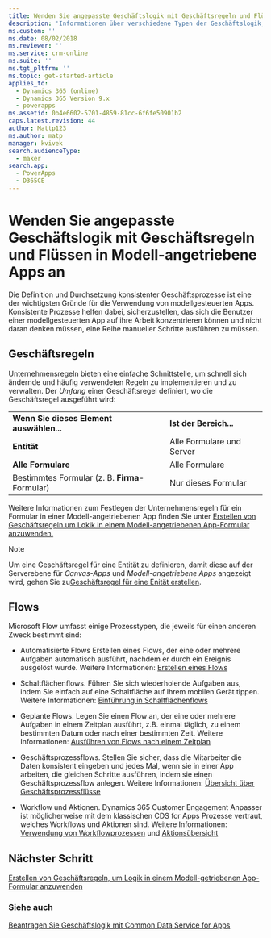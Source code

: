 ```yaml
---
title: Wenden Sie angepasste Geschäftslogik mit Geschäftsregeln und Flüssen in Modell-angetriebene Apps an | MicrosoftDocs
description: 'Informationen über verschiedene Typen der Geschäftslogik, die Sie in Ihrer App verwenden können'
ms.custom: ''
ms.date: 08/02/2018
ms.reviewer: ''
ms.service: crm-online
ms.suite: ''
ms.tgt_pltfrm: ''
ms.topic: get-started-article
applies_to:
  - Dynamics 365 (online)
  - Dynamics 365 Version 9.x
  - powerapps
ms.assetid: 0b4e6602-5701-4859-81cc-6f6fe50901b2
caps.latest.revision: 44
author: Mattp123
ms.author: matp
manager: kvivek
search.audienceType:
  - maker
search.app:
  - PowerApps
  - D365CE
---
```

# <a name="apply-custom-business-logic-with-business-rules-and-flows-in-model-driven-apps"></a>Wenden Sie angepasste Geschäftslogik mit Geschäftsregeln und Flüssen in Modell-angetriebene Apps an

Die Definition und Durchsetzung konsistenter Geschäftsprozesse ist eine der wichtigsten Gründe für die Verwendung von modellgesteuerten Apps. Konsistente Prozesse helfen dabei, sicherzustellen, das sich die Benutzer einer modellgesteuerten App auf ihre Arbeit konzentrieren können und nicht daran denken müssen, eine Reihe manueller Schritte ausführen zu müssen. 

## <a name="business-rules"></a>Geschäftsregeln

Unternehmensregeln bieten eine einfache Schnittstelle, um schnell sich ändernde und häufig verwendeten Regeln zu implementieren und zu verwalten. Der *Umfang* einer Geschäftsregel definiert, wo die Geschäftsregel ausgeführt wird:

|||  
|-|-|  
|**Wenn Sie dieses Element auswählen...**|**Ist der Bereich...**|  
|**Entität**|Alle Formulare und Server|  
|**Alle Formulare**|Alle Formulare|  
|Bestimmtes Formular (z. B. **Firma**-Formular)|Nur dieses Formular| 

Weitere Informationen zum Festlegen der Unternehmensregeln für ein Formular in einer Modell-angetriebenen App finden Sie unter [Erstellen von Geschäftsregeln um Lokik in einem Modell-angetriebenen App-Formular anzuwenden.](create-business-rules-recommendations-apply-logic-form.md)

> [!NOTE]
> Um eine Geschäftsregel für eine Entität zu definieren, damit diese auf der Serverebene für *Canvas-Apps* und *Modell-angetriebene Apps* angezeigt wird, gehen Sie zu[Geschäftsregel für eine Enität erstellen](/powerapps/maker/common-data-service/data-platform-create-business-rule).

## <a name="flows"></a>Flows  
  
Microsoft Flow umfasst einige Prozesstypen, die jeweils für einen anderen Zweck bestimmt sind:  

-   Automatisierte Flows Erstellen eines Flows, der eine oder mehrere Aufgaben automatisch ausführt, nachdem er durch ein Ereignis ausgelöst wurde. Weitere Informationen: [Erstellen eines Flows](/flow/get-started-logic-flow)
    
-   Schaltflächenflows. Führen Sie sich wiederholende Aufgaben aus, indem Sie einfach auf eine Schaltfläche auf Ihrem mobilen Gerät tippen. Weitere Informationen: [Einführung in Schaltflächenflows](/flow/introduction-to-button-flows)
  
-   Geplante Flows. Legen Sie einen Flow an, der eine oder mehrere Aufgaben in einem Zeitplan ausführt, z.B. einmal täglich, zu einem bestimmten Datum oder nach einer bestimmten Zeit. Weitere Informationen: [Ausführen von Flows nach einem Zeitplan](/flow/run-scheduled-tasks)
  
-   Geschäftsprozessflows.  Stellen Sie sicher, dass die Mitarbeiter die Daten konsistent eingeben und jedes Mal, wenn sie in einer App arbeiten, die gleichen Schritte ausführen, indem sie einen Geschäftsprozessflow anlegen. Weitere Informationen: [Übersicht über Geschäftsprozessflüsse](/flow/business-process-flows-overview)

-   Workflow und Aktionen. Dynamics 365 Customer Engagement Anpasser ist möglicherweise mit dem klassischen CDS for Apps Prozesse vertraut, welches Workflows und Aktionen sind. Weitere Informationen: [Verwendung von Workflowprozessen](/flow/workflow-processes) und [Aktionsübersicht](/flow/actions)
  
## <a name="next-step"></a>Nächster Schritt

[Erstellen von Geschäftsregeln, um Logik in einem Modell-getriebenen App-Formular anzuwenden](create-business-rules-recommendations-apply-logic-form.md)

### <a name="see-also"></a>Siehe auch

[Beantragen Sie Geschäftslogik mit Common Data Service for Apps](../common-data-service/cds-processes.md)
